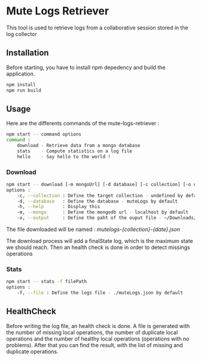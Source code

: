 # Mute Logs Retriever

This tool is used to retrieve logs from a collaborative session stored in the log collector

## Installation

Before starting, you have to install npm depedency and build the application.

```bash
npm install
npm run build
```

## Usage

Here are the differents commands of the mute-logs-retriever :

```bash
npm start -- command options
command :
    download - Retrieve data from a mongo database
    stats    - Compute statistics on a log file
    hello    - Say hello to the world !
```

### Download

```bash
npm start -- download [-m mongoUrl] [-d database] [-c collection] [-o output]
options :
    -c, --collection : Define the target collection - undefined by default
    -d, --database   : Define the database - muteLogs by default
    -h, --help       : Display this
    -m, --mongo      : Define the mongodb url - localhost by default
    -o, --output     : Define the paht of the ouput file - ~/Downloads/ by default
```

The file downloaded will be named : _mutelogs-{collection}-{date}.json_

The download process will add a finalState log, which is the maximum state we should reach.
Then an health check is done in order to detect missings operations

### Stats

```bash
npm start -- stats -f filePath
options :
    -f, --file : Define the logs file - ./muteLogs.json by default
```

## HealthCheck

Before writing the log file, an health check is done.
A file is generated with the number of missing local operations, the number of duplicate local operations and the number of healthy local operations (operations with no problems).
After that you can find the result, with the list of missing and duplicate operations.
